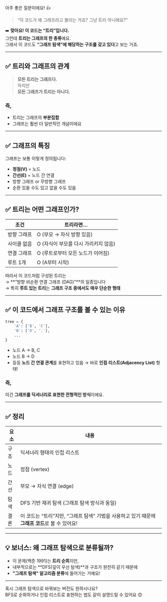 아주 좋은 질문이에요! 👍  
> “이 코드가 왜 그래프라고 불리는 거죠? 그냥 트리 아니에요?”

➡️ **맞아요! 이 코드는 “트리”입니다.**  
그런데 **트리는 그래프의 한 종류**예요.  
그래서 이 코드도 **“그래프 탐색”에 해당하는 구조를 갖고 있다**고 보는 거죠.

---

## ✅ 트리와 그래프의 관계

> **모든 트리는 그래프다.**  
하지만  
> **모든 그래프가 트리는 아니다.**

### 즉,
- 트리는 그래프의 **부분집합**
- 그래프는 훨씬 더 일반적인 개념이에요

---

## ✅ 그래프의 특징

그래프는 보통 이렇게 정의됩니다:

- **정점(V)** = 노드  
- **간선(E)** = 노드 간 연결  
- 방향 그래프 or 무방향 그래프  
- 순환 있을 수도 있고 없을 수도 있음

---

## ✅ 트리는 어떤 그래프인가?

| 조건 | 트리라면… |
|------|------------|
| 방향 그래프 | O (부모 → 자식 방향 있음) |
| 사이클 없음 | O (자식이 부모를 다시 가리키지 않음) |
| 연결 그래프 | O (루트로부터 모든 노드가 이어짐) |
| 루트 1개 | O (A부터 시작) |

따라서 이 코드처럼 구성된 트리는  
→ **“방향 비순환 연결 그래프 (DAG)”**의 일종입니다  
→ 특히 **루트 있는 트리**는 **그래프 구조 중에서도 매우 단순한 형태**

---

## ✅ 이 코드에서 그래프 구조를 볼 수 있는 이유

```python
tree = {
    'A': ['B', 'C'],
    'B': ['D', '.'],
    ...
}
```

- 노드 A → B, C  
- 노드 B → D  
- 등등 **노드 간 연결 관계**를 표현하고 있음 → 바로 **인접 리스트(Adjacency List)** 형태!

### 즉,
이건 **그래프를 딕셔너리로 표현한 전형적인 방식**이에요.

---

## ✅ 정리

| 요소 | 내용 |
|------|------|
| 구조 | 딕셔너리 형태의 인접 리스트 |
| 노드 | 정점 (vertex) |
| 간선 | 부모 → 자식 연결 (edge) |
| 탐색 | DFS 기반 재귀 탐색 (그래프 탐색 방식과 동일) |
| 결론 | 이 코드는 “트리”지만, “그래프 탐색” 기법을 사용하고 있기 때문에 **그래프 코드**로 볼 수 있어요! |

---

## 💡 보너스: 왜 그래프 탐색으로 분류될까?

- 이 문제(백준 1991)는 **트리 순회**지만,  
- 내부적으로는 **DFS(깊이 우선 탐색)**과 구조가 완전히 같기 때문에  
- **"그래프 탐색" 알고리즘 분류**에 들어가는 거예요!

---

혹시 그래프 탐색으로 바꿔보는 버전도 원하시나요?  
BFS로 순회하거나 인접 리스트로 표현하는 법도 같이 설명드릴 수 있어요 😊